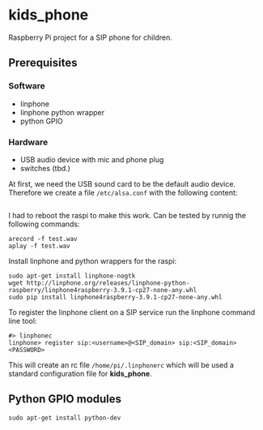 # kids_phone
Raspberry Pi project for a SIP phone for children.

## Prerequisites

### Software
- linphone
- linphone python wrapper
- python GPIO

### Hardware
- USB audio device with mic and phone plug
- switches (tbd.)

At first, we need the USB sound card to be the default audio device. Therefore we create a file `/etc/alsa.conf` with the following content:
```

```
I had to reboot the raspi to make this work. Can be tested by runnig the following commands:
```
arecord -f test.wav
aplay -f test.wav
```

Install linphone and python wrappers for the raspi:
```
sudo apt-get install linphone-nogtk
wget http://linphone.org/releases/linphone-python-raspberry/linphone4raspberry-3.9.1-cp27-none-any.whl
sudo pip install linphone4raspberry-3.9.1-cp27-none-any.whl
```

To register the linphone client on a SIP service run the linphone command line tool:
```
#> linphonec
linphone> register sip:<username>@<SIP_domain> sip:<SIP_domain> <PASSWORD>
```
This will create an rc file `/home/pi/.linphonerc` which will be used a standard configuration file for __kids_phone__.

## Python GPIO modules
```
sudo apt-get install python-dev
```
